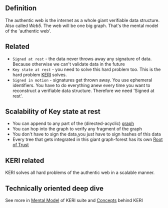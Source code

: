 ## Definition

The authentic web is the internet as a whole giant verifiable data structure. Also called _Web5_. The web will be one big graph. That's the mental model of the 'authentic web'.

## Related
- `Signed at rest` - the data never throws away any signature of data. Because otherwise we can't validate data in the future
- `Key state at rest` - you need to solve this hard problem too. This is the hard problem [KERI](KERI) solves.
- `Signed in motion` - signatures get thrown away. You use ephemeral identifiers. You have to do everything anew every time you want to reconstruct a verifiable data structure. Therefore we need 'Signed at rest'. 

## Scalability of Key state at rest
- You can append to any part of the (directed-acyclic) [graph](directed-acyclic-graph)
- You can hop into the graph to verify any fragment of the graph
- You don't have to sign the data,you just have to sign hashes of this data
- Every tree that gets integrated in this giant graph-forest has its own [Root of Trust](root-of-trust)

## KERI related
KERI solves all hard problems of the authentic web in a scalable manner.

## Technically oriented deep dive
See more in [Mental Model](https://github.com/WebOfTrust/WOT-terms/blob/main/mental-model.md) of KERI suite and [Concepts](https://github.com/WebOfTrust/WOT-terms/blob/main/concepts.md) behind KERI
